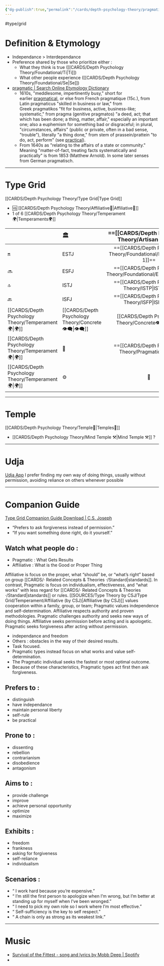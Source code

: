 ```yaml
---
{"dg-publish":true,"permalink":"/cards/depth-psychology-theory/pragmatic/","created":"2023-01-01T13:12:17.828+01:00","updated":"2023-04-27T21:41:46.402+02:00"}
---
```


#type/grid 

# Definition & Etymology 
- Independance > Interdependance 
- Preference shared by those who prioritize either : 
	- What they think is true ([[CARDS/Depth Psychology Theory/Foundational/Ti\|Ti]])
	- What other people experience ([[CARDS/Depth Psychology Theory/Foundational/Se\|Se]])
- [pragmatic | Search Online Etymology Dictionary](https://www.etymonline.com/search?q=pragmatic)
	- 1610s, "meddlesome, impertinently busy," short for earlier [pragmatical](https://www.etymonline.com/word/pragmatical?ref=etymonline_crossreference "Etymology, meaning and definition of pragmatical "), or else from French pragmatique (15c.), from Latin pragmaticus "skilled in business or law," from Greek pragmatikos "fit for business, active, business-like; systematic," from pragma (genitive pragmatos) "a deed, act; that which has been done; a thing, matter, affair," especially an important one; also a euphemism for something bad or disgraceful; in plural, "circumstances, affairs" (public or private, often in a bad sense, "trouble"), literally "a thing done," from stem of prassein/prattein "to do, act, perform" (see [practical](https://www.etymonline.com/word/practical?ref=etymonline_crossreference "Etymology, meaning and definition of practical ")).
	- From 1640s as "relating to the affairs of a state or community." Meaning "matter-of-fact, treating facts systematically and practically" is from 1853 (Matthew Arnold). In some later senses from German pragmatisch.
---
# Type Grid 
[[CARDS/Depth Psychology Theory/Type Grid\|Type Grid]]
- 🆚 [[CARDS/Depth Psychology Theory/Affiliative🐜\|Affiliative🐜]]
- 1 of 6 [[CARDS/Depth Psychology Theory/Temperament🌍\|Temperaments🌍]] 

|                      | <font size="4">  🏛️ </font>   |  <font size="4"> ==[[CARDS/Depth Psychology Theory/Artisan 🧰\|🧰]]==</font>   | <font size="4">   ==[[CARDS/Depth Psychology Theory/Future-Thinker 🔮\|🔮]]==  </font> | <font size="4">   🦄  </font>    |  💬                       |    💬|    💬                     |
|:-------------------- |:--------------------- |:---------------------:|:------------------------- |:--------------------- |:--------------------- |:-------------------------- |:--------------------- |
| 🔛  | ESTJ   |        ==[[CARDS/Depth Psychology Theory/Foundational/ESTP 1\|ESTP 1]]==         |    ==[[CARDS/Depth Psychology Theory/Foundational/ENTJ\|ENTJ]]==                     |   ENFJ                | ➡️      | 👋       | 🏆     |
| 🔜    |ESFJ          |     ==[[CARDS/Depth Psychology Theory/Foundational/ESFP\|ESFP]]==       |   ==[[CARDS/Depth Psychology Theory/Foundational/ENTP\|ENTP]]==                    |   ENFP                | ↪️ | 👋       | 🏃‍♂️ |
| 🔝  | ISTJ  |      ==[[CARDS/Depth Psychology Theory/ISTP\|ISTP]]==    |   ==[[CARDS/Depth Psychology Theory/INTJ\|INTJ]]==                    |   INFJ                | ➡️      | 🧘‍♂️ | 🏃‍♂️ | 🔙 | 
|  🔙  | ISFJ         |        ==[[CARDS/Depth Psychology Theory/ISFP\|ISFP]]==     |    ==[[CARDS/Depth Psychology Theory/INTP\|INTP]]==                     |    INFP                 | ↪️ |  🧘‍♂️  | 🏆     |
|   [[CARDS/Depth Psychology Theory/Temperament🌍\|🌍]]                      | [[CARDS/Depth Psychology Theory/Concrete👁️‍🗨️\|👁️‍🗨️]] | [[CARDS/Depth Psychology Theory/Concrete👁️‍🗨️\|👁️‍🗨️]] |  🧲         |  🧲     |                       |                            |                       |
|   [[CARDS/Depth Psychology Theory/Temperament🌍\|🌍]]                     | 🐜 |  ==[[CARDS/Depth Psychology Theory/Pragmatic🦊\|🦊]]==  |  ==[[CARDS/Depth Psychology Theory/Pragmatic🦊\|🦊]]==        | 🐜 |                       |                            |                       |
|   [[CARDS/Depth Psychology Theory/Temperament🌍\|🌍]]                      | ⚙️  |  👀   | ⚙️      | 👀   |                       |                            |                       |

---
# Temple 
[[CARDS/Depth Psychology Theory/Temple🙏\|Temples🙏]] 
- [[CARDS/Depth Psychology Theory/Mind Temple ⚒️\|Mind Temple ⚒️]]  ? 

---
# Udja
[Udja App](https://www.udja.app/#/)
I prefer finding my own way of doing things, usually without permission, avoiding reliance on others whenever possible

---
# Companion Guide 
[Type Grid Companion Guide Download | C.S. Joseph](https://csjoseph.life/type-grid-companion-guide-download/)

- “Prefers to ask forgiveness instead of permission.” 
- “If you want something done right, do it yourself.”

## Watch what people do : 
- Pragmatic : What Gets Results
- Affiliative : What is the Good or Proper Thing

Affiliative is focus on the proper, what “should” be, or “what’s right” based
on group [[CARDS/· Related Concepts & Theories ·/Standard\|standards]]. In contrast, Pragmatic is focus on individualism,
effectiveness, and “what works” with less regard for [[CARDS/· Related Concepts & Theories ·/Standard\|standards]] or rules. 
[[SOURCES/Type Theory by CSJ/Type Grid/Temperament/Affiliative (by CSJ)\|Affiliative (by CSJ)]] values cooperation within a family, group, or team; Pragmatic
values independence and self-determination. Affiliative respects authority
and proven methodologies. Pragmatic challenges authority and seeks new
ways of doing things. Affiliative seeks permission before acting and is
apologetic. Pragmatic seeks forgiveness after acting without permission.

-   independance and freedom
-   Others : obstacles in the way of their desired results. 
-   Task focused. 
-   Pragmatic types instead focus on what works and value self-determination. 
-   The Pragmatic individual seeks the fastest or most optimal outcome. 
-   Because of these characteristics, Pragmatic types act first then ask forgiveness.

## **Prefers to :** 
-   distinguish
-   have independance
-   maintain personal liberty
-   self-rule
-   be practical  
    
## **Prone to :**
-   dissenting
-   rebellion
-   contrarianism
-   disobedience
-   antagonism  
    
## **Aims to :**
-   provide challenge
-   improve
-   achieve personal opportunity
-   optimize
-   maximize  
    
## **Exhibits :**
-   freedom
-   frankness
-   asking for forgiveness
-   self-reliance
-   individualism  
    
## **Scenarios :**
-   “ I work hard because you’re expensive.”
-   “ I’m still the first person to apologize when I’m wrong, but I’m better at standing up for myself when I’ve been wronged.”
-   “ I need to pick my own role so I work where I’m most effective.”
-   “ Self-sufficiency is the key to self respect.”
-   “ A chain is only as strong as its weakest link.”

---
# Music
- [Survival of the Fittest - song and lyrics by Mobb Deep | Spotify](https://open.spotify.com/track/7N1Vjtzr1lmmCW9iasQ8YO?si=b42d5a2c68924071)
- 